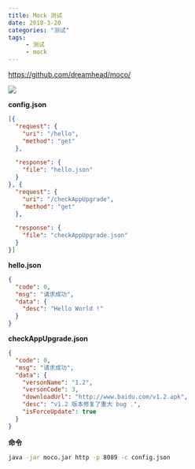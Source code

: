 ```yaml
---
title: Mock 测试
date: 2018-3-20
categories: "测试"
tags:
     - 测试
     - mock
---
```


https://github.com/dreamhead/moco/


![](/images/14.png)

**config.json**

```json
[{
  "request": {
    "uri": "/hello",
    "method": "get"
  },

  "response": {
    "file": "hello.json"
  }
}, {
  "request": {
    "uri": "/checkAppUpgrade",
    "method": "get"
  },

  "response": {
    "file": "checkAppUpgrade.json"
  }
}]
```

**hello.json**

```json
{
  "code": 0,
  "msg": "请求成功",
  "data": {
    "desc": "Hello World !"
  }
}
```

**checkAppUpgrade.json**

```json
{
  "code": 0,
  "msg": "请求成功",
  "data": {
    "versonName": "1.2",
    "versonCode": 3,
    "downloadUrl": "http://www.baidu.com/v1.2.apk",
    "desc": "v1.2 版本修复了重大 bug .",
    "isForceUpdate": true
  }
}
```

**命令**

```bash
java -jar moco.jar http -p 8089 -c config.json
```